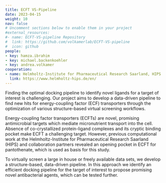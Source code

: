 ```yaml
---
title: ECFT VS-Pipeline
date: 2023-04-15
weight: 10
nav: false
# Uncomment sections below to enable them in your project
#external_resources:
#- name: ECFT-VS-pipeline Repository
#  link: https://github.com/volkamerlab/ECFT-VS-pipeline
#  icon: github
people:
- key: hamza.ibrahim
- key: michael.backenkoehler 
- key: andrea.volkamer
cooperation:
- name: Helmholtz-Institute for Pharmaceutical Research Saarland, HIPS
  link: https://www.helmholtz-hips.de/en/
---
```


Finding the optimal docking pipeline to identify novel ligands for a target of interest is challenging. Our project aims to develop a data-driven pipeline to find new hits for energy-coupling factor (ECF) transporters through the optimization of various structure-based virtual screening workflows.

<!--more-->

Energy-coupling factor transporters (ECFTs) are novel, promising antimicrobial targets which mediate micronutrient transport into the cell. Absence of co-crystallized protein-ligand complexes and its cryptic binding pocket make ECFT a challenging target. However, previous computational work at the Helmholtz-Institute for Pharmaceutical Research Saarland (HIPS) and collaboration partners revealed an opening pocket in ECFT for pantothenate, which is used as basis for this study.

To virtually screen a large in house or freely available data sets, we develop a structure-based, data-driven pipeline. In this approach we identify an efficient docking pipeline for the target of interest to propose promising novel antibacterial agents, which can be tested further.
